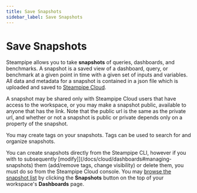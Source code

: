 ```yaml
---
title: Save Snapshots
sidebar_label: Save Snapshots
---
```


# Save Snapshots

Steampipe allows you to take **snapshots** of queries, dashboards, and benchmarks.  A snapshot is a saved view of a dashboard, query, or benchmark at a given point in time with a given set of inputs and variables.  All data and metadata for a snapshot is contained in a json file which is uploaded and saved to [Steampipe Cloud](/docs/cloud/overview).

A snapshot may be shared only with Steampipe Cloud users that have access to the workspace, or you may make a snapshot public, available to anyone that has the link. Note that the public url is the same as the private url, and whether or not a snapshot is public or private depends only on a property of the snapshot.

You may create tags on your snapshots. Tags can be used to search for and organize snapshots.

You can create snapshots directly from the Steampipe CLI, however if you with to subsequently [modify]](/docs/cloud/dashboards#managing-snapshots) them (add/remove tags, change visibility) or delete them, you must do so from the Steampipe Cloud console. You may [browse the snapshot list](/docs/cloud/dashboards#browsing-snapshots) by clicking the **Snapshots** button on the top of your workspace's **Dashboards** page.
